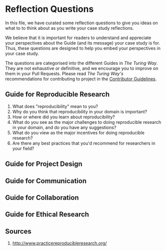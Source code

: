 # Reflection Questions

In this file, we have curated some reflection questions to give you ideas on what to to think about as you write your case study reflections.

We believe that it is important for readers to understand and appreciate your perspectives about the Guide (and its message) your case study is for.
Thus, these questions are designed to help you embed your perspectives in your case study.


The questions are categorised into the different Guides in _The Turing Way_.
They are not exhaustive or definitive, and we encourage you to improve on them in your Pull Requests.
Please read _The Turing Way's_ recommendations for contributing to project in the [Contributor Guidelines](/CONTRIBUTING.md).


## Guide for Reproducible Research

1. What does "reproducibility" mean to you?
1. Why do you think that reproducibility in your domain is important?
1. How or where did you learn about reproducibility?
1. What do you see as the major challenges to doing reproducible research in your domain, and do you have any suggestions?
1. What do you view as the major incentives for doing reproducible research?
1. Are there any best practices that you'd recommend for researchers in your field?

## Guide for Project Design

## Guide for Communication

## Guide for Collaboration

## Guide for Ethical Research


## Sources

1. http://www.practicereproducibleresearch.org/

